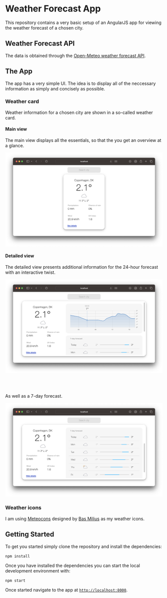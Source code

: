 # Weather Forecast App

This repository contains a very basic setup of an AngularJS app for viewing the weather forecast of a chosen city.

## Weather Forecast API

The data is obtained through the [Open-Meteo weather forecast API](https://open-meteo.com/en/docs).

## The App

The app has a very simple UI. The idea is to display all of the neccessary information as simply and concisely as possible.

### Weather card

Weather information for a chosen city are shown in a so-called weather card.

#### Main view

The main view displays all the essentials, so that the you get an overview at a glance.

<kbd>
  <img src="images/general.png" alt="General View">
</kbd>

<br>

#### Detailed view

The detailed view presents additional information for the 24-hour forecast with an interactive twist.

<kbd>
  <img src="images/details-today.png" alt="General View">
</kbd>

<br><br>

As well as a 7-day forecast.

<kbd>
  <img src="images/details-week.png" alt="General View">
</kbd>

<br>

### Weather icons

I am using [Meteocons](https://bas.dev/work/meteocons) designed by [Bas Milius](https://bas.dev/about) as my weather icons.

## Getting Started

To get you started simply clone the repository and install the dependencies:

```
npm install
```

Once you have installed the dependencies you can start the local development environment with: 

```
npm start
```


Once started navigate to the app at [`http://localhost:8000`](http://localhost:8000).

